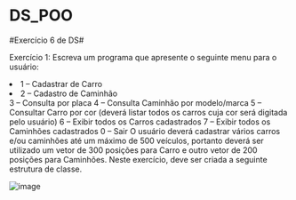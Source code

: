 # DS_POO
#Exercício 6 de DS#

Exercício 1: Escreva um programa que apresente o seguinte menu para o usuário: 
<li>1 – Cadastrar de Carro</li> 
<li>2 – Cadastro de Caminhão </li>
3 – Consulta por placa 
4 – Consulta Caminhão por modelo/marca 
5 – Consultar Carro por cor (deverá listar todos os carros cuja cor será digitada pelo usuário) 
6 – Exibir todos os Carros cadastrados 
7 – Exibir todos os Caminhões cadastrados 
0 – Sair 
</li>
O usuário deverá cadastrar vários carros e/ou caminhões até um máximo de 500 veículos, portanto deverá ser utilizado um vetor de 300 posições para Carro e outro vetor de 200 posições para Caminhões. 
Neste exercício, deve ser criada a seguinte estrutura de classe.
 
![image](https://user-images.githubusercontent.com/91338154/161108691-27293248-d574-413a-a6d4-c64e75e6d046.png)
